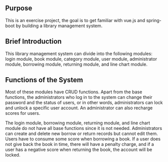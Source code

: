 ## Purpose
This is an exercise project, the goal is to get familiar with vue.js and spring-boot by building a library management system.
## Brief Introduction
This library management system can divide into the following modules: login module, book module, category module, user module, administrator module, borrowing module, returning module, and line chart module. 
## Functions of the System
Most of these modules have CRUD functions. Apart from the base functions, the administrators who log in to the system can change their password and the status of users, or in other words, administrators can lock and unlock a specific user account. An administrator can also recharge scores for users. 

The login module, borrowing module, returning module, and line chart module do not have all base functions since it is not needed. Administrators can create and delete new borrow or return records but cannot edit them. Users have to consume some score when borrowing a book. If a user does not give back the book in time, there will have a penalty charge, and if a user has a negative score when returning the book, the account will be locked. 

